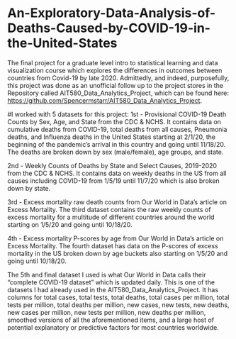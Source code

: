 # An-Exploratory-Data-Analysis-of-Deaths-Caused-by-COVID-19-in-the-United-States
The final project for a graduate level intro to statistical learning and data visualization course which explores the differences in outcomes between countries from Covid-19 by late 2020. Admittedly, and indeed, purposefully, this project was done as an unofficial follow up to the project stores in the Repository called AIT580_Data_Analytics_Project, which can be found here: https://github.com/Spencermstarr/AIT580_Data_Analytics_Project.

#I worked with 5 datasets for this project:
1st - Provisional COVID-19 Death Counts by Sex, Age, and State from the CDC & NCHS. It contains data on cumulative deaths from COVID-19, total deaths from all causes, Pneumonia deaths, and Influenza deaths in the United States starting at 2/1/20, the beginning of the pandemic’s arrival in this country and going until 11/18/20. The deaths are broken down by sex (male/female), age groups, and state.

2nd - Weekly Counts of Deaths by State and Select Causes, 2019-2020 from the CDC & NCHS. It contains data on weekly deaths in the US from all causes including COVID-19 from 1/5/19 until 11/7/20 which is also broken down by state.

3rd - Excess mortality raw death counts from Our World in Data’s article on Excess Mortality. The third dataset contains the raw weekly counts of excess mortality for a multitude of different countries around the world starting on 1/5/20 and going until 10/18/20.

4th - Excess mortality P-scores by age from Our World in Data’s article on Excess Mortality. The fourth dataset has data on the P-scores of excess mortality in the US broken down by age buckets also starting on 1/5/20 and going until 10/18/20.

The 5th and final dataset I used is what Our World in Data calls their “complete COVID-19 dataset” which is updated daily. This is one of the datasets I had already used in the AIT580_Data_Analytics_Project. It has columns for total cases, total tests, total deaths, total cases per million, total tests per million, total deaths per million, new cases, new tests, new deaths, new cases per million, new tests per million, new deaths per million, smoothed versions of all the aforementioned items, and a large host of potential explanatory or predictive factors for most countries worldwide. 






